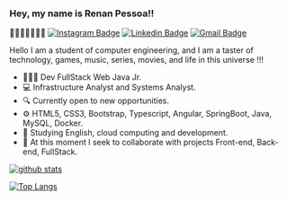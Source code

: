 ###  Hey, my name is Renan Pessoa!!
🎯🤝🏼💪🏼👏🏼
[![Instagram Badge](https://camo.githubusercontent.com/21c38217a64d7b7aca00f2e7d4691af21a41943f8db7d6fb0aac472d8aa3df81/68747470733a2f2f696d672e736869656c64732e696f2f62616467652f2d496e7374616772616d2d3731353963313f7374796c653d666c61742d737175617265266c6162656c436f6c6f723d373135396331266c6f676f3d696e7374616772616d266c6f676f436f6c6f723d7768697465266c696e6b3d68747470733a2f2f7777772e696e7374616772616d2e636f6d2f616e64726563616d706c6c)](https://www.instagram.com/renan_pessoatrip) [![Linkedin Badge](https://camo.githubusercontent.com/bcc835f89077daa2ecf5d7eefd1d1c1a3a3db99f380559a5f67d56b05875b44a/68747470733a2f2f696d672e736869656c64732e696f2f62616467652f2d4c696e6b6564496e2d626c75653f7374796c653d666c61742d737175617265266c6f676f3d4c696e6b6564696e266c6f676f436f6c6f723d7768697465266c696e6b3d68747470733a2f2f7777772e6c696e6b6564696e2e636f6d2f696e2f64617669642d73616e746f732d6134383230343162322f)](https://www.linkedin.com/in/renan-pessoa4/)  [![Gmail Badge](https://camo.githubusercontent.com/fe4b580102f0dab012cdf5cadceb57952b51dab20403f8ebd04f71a501565a1f/68747470733a2f2f696d672e736869656c64732e696f2f62616467652f2d476d61696c2d6331343433383f7374796c653d666c61742d737175617265266c6f676f3d476d61696c266c6f676f436f6c6f723d7768697465266c696e6b3d6d61696c746f3a636f6e7461746f2e64766473616e746f7340676d61696c2e636f6d)](mailto:renan.peszoa@gmail.com)

Hello I am a student of computer engineering, and I am a taster of technology, games, music, series, movies, and life in this universe !!!

-   👨🏻‍💻 Dev FullStack Web Java Jr.
-   💻 Infrastructure Analyst and Systems Analyst.
-   🔍  Currently open to new opportunities.
-   ⚙️  HTML5, CSS3, Bootstrap, Typescript, Angular, SpringBoot, Java, MySQL, Docker.
-   📰  Studying English, cloud computing and development.
-   📡  At this moment I seek to collaborate with projects Front-end, Back-end, FullStack.

[![github stats](https://github-readme-stats.vercel.app/api?username=RenanPessoa4)](https://github.com/RenanPessoa4/github-readme-stats)

[![Top Langs](https://github-readme-stats.vercel.app/api/top-langs/?username=RenanPessoa4&layout=compact)](https://github.com/RenanPessoa4/github-readme-stats)

